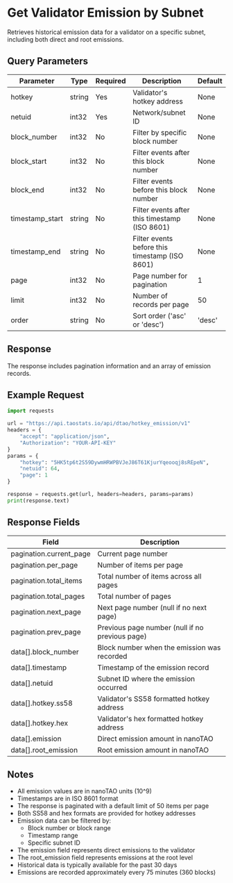 # Get Validator Emission by Subnet

Retrieves historical emission data for a validator on a specific subnet, including both direct and root emissions.

## Query Parameters

| Parameter | Type | Required | Description | Default |
|-----------|------|----------|-------------|---------|
| hotkey | string | Yes | Validator's hotkey address | None |
| netuid | int32 | Yes | Network/subnet ID | None |
| block_number | int32 | No | Filter by specific block number | None |
| block_start | int32 | No | Filter events after this block number | None |
| block_end | int32 | No | Filter events before this block number | None |
| timestamp_start | string | No | Filter events after this timestamp (ISO 8601) | None |
| timestamp_end | string | No | Filter events before this timestamp (ISO 8601) | None |
| page | int32 | No | Page number for pagination | 1 |
| limit | int32 | No | Number of records per page | 50 |
| order | string | No | Sort order ('asc' or 'desc') | 'desc' |

## Response

The response includes pagination information and an array of emission records.

## Example Request

```python
import requests

url = "https://api.taostats.io/api/dtao/hotkey_emission/v1"
headers = {
    "accept": "application/json",
    "Authorization": "YOUR-API-KEY"
}
params = {
    "hotkey": "5HK5tp6t2S59DywmHRWPBVJeJ86T61KjurYqeooqj8sREpeN",
    "netuid": 64,
    "page": 1
}

response = requests.get(url, headers=headers, params=params)
print(response.text)
```

## Response Fields

| Field | Description |
|-------|-------------|
| pagination.current_page | Current page number |
| pagination.per_page | Number of items per page |
| pagination.total_items | Total number of items across all pages |
| pagination.total_pages | Total number of pages |
| pagination.next_page | Next page number (null if no next page) |
| pagination.prev_page | Previous page number (null if no previous page) |
| data[].block_number | Block number when the emission was recorded |
| data[].timestamp | Timestamp of the emission record |
| data[].netuid | Subnet ID where the emission occurred |
| data[].hotkey.ss58 | Validator's SS58 formatted hotkey address |
| data[].hotkey.hex | Validator's hex formatted hotkey address |
| data[].emission | Direct emission amount in nanoTAO |
| data[].root_emission | Root emission amount in nanoTAO |

## Notes

- All emission values are in nanoTAO units (10^9)
- Timestamps are in ISO 8601 format
- The response is paginated with a default limit of 50 items per page
- Both SS58 and hex formats are provided for hotkey addresses
- Emission data can be filtered by:
  - Block number or block range
  - Timestamp range
  - Specific subnet ID
- The emission field represents direct emissions to the validator
- The root_emission field represents emissions at the root level
- Historical data is typically available for the past 30 days
- Emissions are recorded approximately every 75 minutes (360 blocks) 